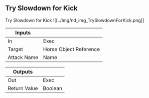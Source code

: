 ## Try Slowdown for Kick
Try Slowdown for Kick
![[../img/nd_img_TrySlowdownForKick.png]]

|Inputs||
|--|--|
| In | Exec |
| Target | Horse Object Reference |
| Attack Name | Name |

|Outputs||
|--|--|
| Out | Exec |
| Return Value | Boolean |

